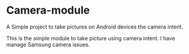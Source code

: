 # Camera-module
A Simple project to take pictures on Android devices the camera intent.

This is the simple module to take picture using camera intent. 
I have manage Samsung camera issues.


